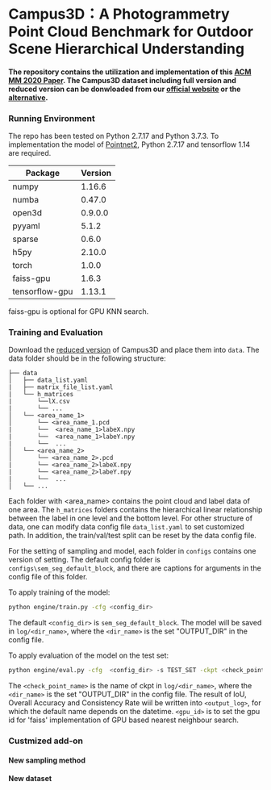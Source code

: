 # Campus3D：A Photogrammetry Point Cloud Benchmark for Outdoor Scene Hierarchical Understanding
#### The repository contains the utilization and implementation of this [ACM MM 2020 Paper](https://3d.dataset.site). The Campus3D dataset including full version and reduced version can be donwloaded from our [official website](https://3d.dataset.site) or the [alternative](https://3d.nus.app).

### Running Environment
The repo has been tested on Python 2.7.17 and Python 3.7.3.
To implementation the model of [Pointnet2](https://github.com/charlesq34/pointnet2), Python 2.7.17 and tensorflow 1.14 are required. 

|  Package   | Version  |
|  ----  | ----  |
|numpy|1.16.6|
|numba|0.47.0|
|open3d|0.9.0.0|
|pyyaml|5.1.2|
|sparse|0.6.0|
|h5py|2.10.0|
|torch|1.0.0|
|faiss-gpu|1.6.3| 
|tensorflow-gpu|1.13.1|


faiss-gpu is optional for GPU KNN search. 

### Training and Evaluation 
Download the [reduced version](https://3d.dataset.site) of Campus3D and place them into `data`. The data folder should be in the following structure:
```
├── data
│   ├── data_list.yaml
|   ├── matrix_file_list.yaml
|   └── h_matrices
|       └──lX.csv
|       └── ...
│   └── <area_name_1>
│       └── <area_name_1.pcd
|       └──  <area_name_1>labeX.npy
|       └──  <area_name_1>labeY.npy
|       └──  ...
│   └── <area_name_2>
│       └── <area_name_2>.pcd
|       └── <area_name_2>labeX.npy
|       └── <area_name_2>labeY.npy
|       └──  ...
│   └── ...
```
Each folder with <area_name> contains the point cloud and label data of one area. The `h_matrices` folders contains the hierarchical linear relationship between the label in one level and the bottom level. For other structure of data, one can modify data config file `data_list.yaml` to set customized path. In addition, the train/val/test split can be reset by the data config file.

For the setting of sampling and model, each folder in `configs` contains one version of setting. The default config folder is `configs\sem_seg_default_block`, and there are captions for arguments in the config file of this folder.

To apply training of the model:
```bash
python engine/train.py -cfg <config_dir>
```
The default `<config_dir>` is `sem_seg_default_block`. The model will be saved in `log/<dir_name>`, where the `<dir_name>` is the set "OUTPUT_DIR" in the config file.


To apply evaluation of the model on the test set:
```bash
python engine/eval.py -cfg  <config_dir> -s TEST_SET -ckpt <check_point_name> -o <output_log> -gpu <gpu_id>
```
The `<check_point_name>` is the name of ckpt in `log/<dir_name>`, where the `<dir_name>` is the set "OUTPUT_DIR" in the config file. The result of IoU, Overall Accuracy and Consistency Rate wiil be written into `<output_log>`, for which the default name depends on the datetime. `<gpu_id>` is to set the gpu id for 'faiss' implementation of GPU based nearest neighbour search.
 
### Custmized add-on
#### New sampling method
#### New dataset
